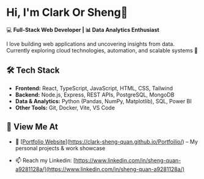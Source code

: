 # Hi, I'm Clark Or Sheng👋

💻 **Full-Stack Web Developer | 📊 Data Analytics Enthusiast**  

I love building web applications and uncovering insights from data.  
Currently exploring cloud technologies, automation, and scalable systems 🚀  

## 🛠️ Tech Stack
- **Frontend:** React, TypeScript, JavaScript, HTML, CSS, Tailwind  
- **Backend:** Node.js, Express, REST APIs, PostgreSQL, MongoDB  
- **Data & Analytics:** Python (Pandas, NumPy, Matplotlib), SQL, Power BI  
- **Other Tools:** Git, Docker, Vite, VS Code

## 📌 View Me At
- 🔗 [[Portfolio Website](https://clark-sheng-quan.github.io/Portfoiliao/)](https://clark-sheng-quan.github.io/Portfoilio/) – My personal projects & work showcase  

- 📫 Reach my Linkedin: [https://www.linkedin.com/in/sheng-quan-a9281128a/](https://www.linkedin.com/in/sheng-quan-a9281128a/)  

